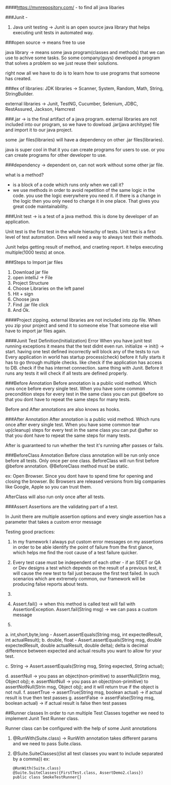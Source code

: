 ####https://mvnrepository.com/ - to find all java libaries


###Junit - 

1. Java unit testing -> Junit is an open source java library that helps executing unit tests in automated way. 

###open source -> means free to use

java library -> means some java program(classes and methods) that we can use to achive some tasks. So some company(guys) developed a program that solves a problem so we just reuse their solutions.

right now all we have to do is to learn how to use programs that someone has created. 

###ex of libraries: 
JDK libraries -> Scanner, System, Random, Math, String, StringBuilder.

external libraries -> Junit, TestNG, Cucumber, Selenium, JDBC, RestAssured, Jackson, Hamcrest

###.jar -> is the final artifact of a java program.
external libraries are not included into our program, so we have to dowload .jar(java architype) file and import it to our java project. 

some .jar files(libraries) will have a dependency on other .jar files(libraries).

java is super cool in that it you can create programs for users to use. or you can create programs for other developer to use.


###dependency -> dependent on, can not work without some other jar file. 

what is a method?
- is a block of a code which runs only when we call it? 
- we use methods in order to avoid repetition of the same logic in the code. you use the logic everywhere you need it. if there is a change in the logic then you  only need to change it in one place. That gives you great code maintainability.


###Unit test -> is a test of a java method.  this is done by developer of an application. 

Unit test is the first test in the whole hierachy of tests. 
Unit test is a first level of test automation. Devs will need a way to always test their methods. 

Junit helps getting result of method, and craeting report. it helps executing multiple(1000 tests) at once. 


###Steps to Import jar files

1. Download jar file
2. open intelliJ -> File
3. Project Structure
4. Choose Libraries on the left panel
5. Hit + sign
6. Choose java
7. Find .jar file click
8. And Ok.



####Project zipping.
external libraries are not included into zip file.
When you zip your project and send it to someone else
That someone else will have to import jar files again.

####Junit Test Definition(Initialization) Error
   When you have junit test running exceptions
   it means that the test didnt even run.
   initialize -> init() -> start.
   having one test defined incorrectly will block any of the tests
   to run Every application in world has startup process(check)
   before it fully starts it has to go through multiple checks.
   like check if the application has access to DB.
   check if the has internet connection.
   same thing with Junit. Before it runs any tests it will 
   check if all tests are defined properly.


###Before Annotation
Before annotation is a public void method. Which runs once before
every single test. When you have some common precondition steps
for every test in the same class you can put @before so that 
you dont have to repeat the same steps for many tests.

Before and After annotations are also knows as hooks.

###After Annotation
After annotation is a public void method. Which runs once after
every single test. When you have some common tear up(cleanup) steps
for every test in the same class you can put @after so that 
you dont have to repeat the same steps for many tests.

After is guaranteed to run whether the test it's running after
passes or fails.


###BeforeClass Annotation
Before class annotation will be run only once before all tests. 
Only once per one class. BeforeClass will run first before 
@before annotation. 
@BeforeClass method must be static.

ex: Open Browser. Since you dont have to spend time for 
opening and closing the browser. Bc Browsers are released versions
from big companies like Google, Apple so you can trust them.

AfterClass will also run only once after all tests. 

###Assert
Assertions are the validating part of a test. 

In Junit there are multiple assertion options and every single assertion has a parameter that takes a custom error message

Testing good practices:
1. In my framework I always put custom error messages on my assertions in order to be able identify the point 
of failure from the first glance, which helps me find the root cause of a test failure quicker.

2. Every test case must be independent of each other -  if an SDET or QA or Dev designs a test which depends on the 
result of a previous test, it will cause the new test to fail just because the first test failed. In such scenarios
which are extremely common, our framework will be producing false reports about tests.

3. 



1. Assert.fail() -> when this method is called test will fail
with AssertionException.
   Assert.fail(String msg) -> we can pass a custom message

2.
  a. int,short,byte,long - Assert.assertEquals(String msg, int expectedResult, int actualResult);
  b. double, float - Assert.assertEquals(String msg, double expectedResult, double actualResult, double delta);
     delta is decimal difference between expected and actual results you want to allow for your test.

  c. String -> Assert.assertEquals(String msg, String expected, String actual);
  
  d. assertNull -> you pass an object(non-primitive) to assertNull(Strin msg, Object obj);
  e. assertNotNull -> you pass an object(non-primitive) to assertNotNull(Strin msg, Object obj); and it will return
  true if the object is not null.
  f. assertTrue -> assertTrue(String msg, boolean actual) -> if actual result is true then test passes
  g. assertFalse -> assertFalse(String msg, boolean actual) -> if actual result is false then test passes



##Runner classes
In order to run multiple Test Classes together we need to implement Junit 
Test Runner class.

Runner class can be configured with the help of some Junit annotations

1. @RunWith(Suite.class) -> RunWith annotation takes different params and we
need to pass Suite.class.

2. @Suite.SuiteClasses({list all test classes you want to include separated by a comma})
ex: 

       @RunWith(Suite.class)
       @Suite.SuiteClasses({FirstTest.class, AssertDemo2.class})
       public class SmokeTestRunner{}



